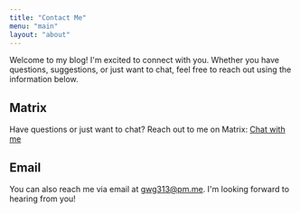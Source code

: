 ```yaml
---
title: "Contact Me"
menu: "main"
layout: "about"
---
```


Welcome to my blog! I'm excited to connect with you. Whether you have questions, suggestions, or just want to chat, feel free to reach out using the information below.

## Matrix
Have questions or just want to chat? Reach out to me on Matrix: [Chat with me](https://matrix.to/#/@gwg313:matrix.org)

## Email

You can also reach me via email at [gwg313@pm.me](mailto:gwg313@pm.me). I'm looking forward to hearing from you!

